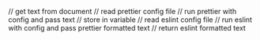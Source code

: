 // get text from document
// read prettier config file
// run prettier with config and pass text
// store in variable
// read eslint config file
// run eslint with config and pass prettier formatted text
// return eslint formatted text